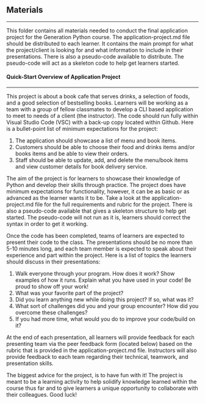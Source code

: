 ## Materials
---
This folder contains all materials needed to conduct the final application project for the Generation Python course. The application-project.md file should be distributed to each learner. It contains the main prompt for what the project/client is looking for and what information to include in their presentations. There is also a pseudo-code available to distribute. The pseudo-code will act as a skeleton code to help get learners started.

#### Quick-Start Overview of Application Project
---
This project is about a book cafe that serves drinks, a selection of foods, and a good selection of bestselling books. Learners will be working as a team with a group of fellow classmates to develop a CLI based application to meet to needs of a client (the instructor). The code should run fully within Visual Studio Code (VSC) with a back-up copy located within Github. Here is a bullet-point list of minimum expectations for the project:

1. The application should showcase a list of menu and book items. 
2. Customers should be able to choose their food and drinks items and/or books items and be able to view their orders. 
3. Staff should be able to update, add, and delete the menu/book items and view customer details for book delivery service. 

The aim of the project is for learners to showcase their knowledge of Python and develop their skills through practice. The project does have minimum expectations for functionality, however, it can be as basic or as advanced as the learner wants it to be. Take a look at the application-project.md file for the full requirements and rubric for the project. There is also a pseudo-code available that gives a skeleton structure to help get started. The pseudo-code will not run as it is, learners should correct the syntax in order to get it working. 

Once the code has been completed, teams of learners are expected to present their code to the class. The presentations should be no more than 5-10 minutes long, and each team member is expected to speak about their experience and part within the project. Here is a list of topics the learners should discuss in their presentations:

1. Walk everyone through your program. How does it work? Show examples of how it runs. Explain what you have used in your code! Be proud to show off your work!
2. What was your favorite part of the project?
3. Did you learn anything new while doing this project? If so, what was it?
4. What sort of challenges did you and your group encounter? How did you overcome these challenges?
5. If you had more time, what would you do to improve your code/build on it?

At the end of each presentation, all learners will provide feedback for each presenting team via the peer feedback form (located below) based on the rubric that is provided in the application-project.md file. Instructors will also provide feedback to each team regarding their technical, teamwork, and presentation skills. 

The biggest advice for the project, is to have fun with it! The project is meant to be a learning activity to help solidify knowledge learned within the course thus far and to give learners a unique opportunity to collaborate with their colleagues. Good luck!